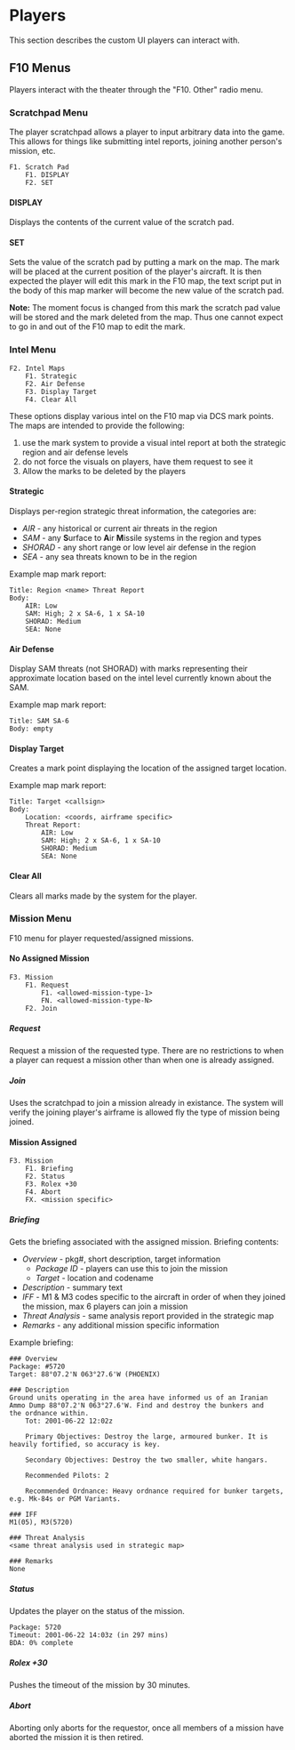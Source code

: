 # Players

This section describes the custom UI players can interact with.

## F10 Menus

Players interact with the theater through the "F10. Other" radio menu.

### Scratchpad Menu

The player scratchpad allows a player to input arbitrary data into the game.
This allows for things like submitting intel reports, joining another person's
mission, etc.

	F1. Scratch Pad
		F1. DISPLAY
		F2. SET


#### DISPLAY

Displays the contents of the current value of the scratch pad.

#### SET

Sets the value of the scratch pad by putting a mark on the map. The mark
will be placed at the current position of the player's aircraft. It is then
expected the player will edit this mark in the F10 map, the text script
put in the body of this map marker will become the new value of the scratch
pad.

**Note:** The moment focus is changed from this mark the scratch pad value will
be stored and the mark deleted from the map. Thus one cannot expect to go
in and out of the F10 map to edit the mark.


### Intel Menu

	F2. Intel Maps
		F1. Strategic
		F2. Air Defense
		F3. Display Target
		F4. Clear All


These options display various intel on the F10 map via DCS mark points.
The maps are intended to provide the following:

 1. use the mark system to provide a visual intel report at both the
    strategic region and air defense levels
 2. do not force the visuals on players, have them request to see it
 3. Allow the marks to be deleted by the players

#### Strategic

Displays per-region strategic threat information, the categories are:

 * _AIR_ - any historical or current air threats in the region
 * _SAM_ - any **S**urface to **A**ir **M**issile systems in the region and
           types
 * _SHORAD_ - any short range or low level air defense in the region
 * _SEA_ - any sea threats known to be in the region

Example map mark report:

	Title: Region <name> Threat Report
	Body:
		AIR: Low
		SAM: High; 2 x SA-6, 1 x SA-10
		SHORAD: Medium
		SEA: None


#### Air Defense

Display SAM threats (not SHORAD) with marks representing their approximate
location based on the intel level currently known about the SAM.

Example map mark report:

	Title: SAM SA-6
	Body: empty


#### Display Target

Creates a mark point displaying the location of the assigned target location.

Example map mark report:

	Title: Target <callsign>
	Body:
		Location: <coords, airframe specific>
		Threat Report:
			AIR: Low
			SAM: High; 2 x SA-6, 1 x SA-10
			SHORAD: Medium
			SEA: None


#### Clear All

Clears all marks made by the system for the player.


### Mission Menu

F10 menu for player requested/assigned missions.

#### No Assigned Mission

	F3. Mission
		F1. Request
			F1. <allowed-mission-type-1>
			FN. <allowed-mission-type-N>
		F2. Join


##### Request

Request a mission of the requested type. There are no restrictions to when a
player can request a mission other than when one is already assigned.

##### Join

Uses the scratchpad to join a mission already in existance. The system
will verify the joining player's airframe is allowed fly the type of
mission being joined.


#### Mission Assigned

	F3. Mission
		F1. Briefing
		F2. Status
		F3. Rolex +30
		F4. Abort
		FX. <mission specific>


##### Briefing

Gets the briefing associated with the assigned mission.
Briefing contents:

 * _Overview_ - pkg#, short description, target information
   - _Package ID_ - players can use this to join the mission
   - _Target_ - location and codename
 * _Description_ - summary text
 * _IFF_ - M1 &  M3 codes specific to the aircraft in order of when they
           joined the mission, max 6 players can join a mission
 * _Threat Analysis_ - same analysis report provided in the strategic map
 * _Remarks_ - any additional mission specific information

Example briefing:

	### Overview
	Package: #5720
	Target: 88°07.2'N 063°27.6'W (PHOENIX)

	### Description
	Ground units operating in the area have informed us of an Iranian
	Ammo Dump 88°07.2'N 063°27.6'W. Find and destroy the bunkers and
	the ordnance within.
	    Tot: 2001-06-22 12:02z

	    Primary Objectives: Destroy the large, armoured bunker. It is
	heavily fortified, so accuracy is key.

	    Secondary Objectives: Destroy the two smaller, white hangars.

	    Recommended Pilots: 2

	    Recommended Ordnance: Heavy ordnance required for bunker targets,
	e.g. Mk-84s or PGM Variants.

	### IFF
	M1(05), M3(5720)

	### Threat Analysis
	<same threat analysis used in strategic map>

	### Remarks
	None


##### Status

Updates the player on the status of the mission.

	Package: 5720
	Timeout: 2001-06-22 14:03z (in 297 mins)
	BDA: 0% complete


##### Rolex +30

Pushes the timeout of the mission by 30 minutes.

##### Abort

Aborting only aborts for the requestor, once all members of a mission have
aborted the mission it is then retired.
